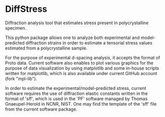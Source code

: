 DiffStress
==========

Diffraction analysis tool that estimates stress present in polycrystalline specimen.

This python package allows one to analyze both experimental and
model-predicted diffraction strains in order to estimate a tensorial
stress values estimated from a polycrystalline sample.

For the purpose of experimental d-spacing analysis, it accepts
the format of Proto data. Current software also enables to plot
various graphics for the purpose of data visualization by using
matplotlib and some in-house scripts written for matplotlib, which
is also available under current GitHub account (fork "mpl-lib").

In order to estimate the experimental/model-predicted stress,
current software requires the use of diffraction elastic constants written
in the format of 'sff', which is used in the 'PF' software
managed by Thomas Gnaeupel-Herold in NCNR, NIST. One may find the
template of the 'sff' file from the current software package.
